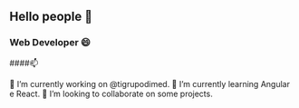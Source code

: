 ## Hello people 👋

### Web Developer 😄

####📫 

 🔭  I’m currently working on @tigrupodimed.
 🌱  I’m currently learning Angular e React.
 👯  I’m looking to collaborate on some projects.
